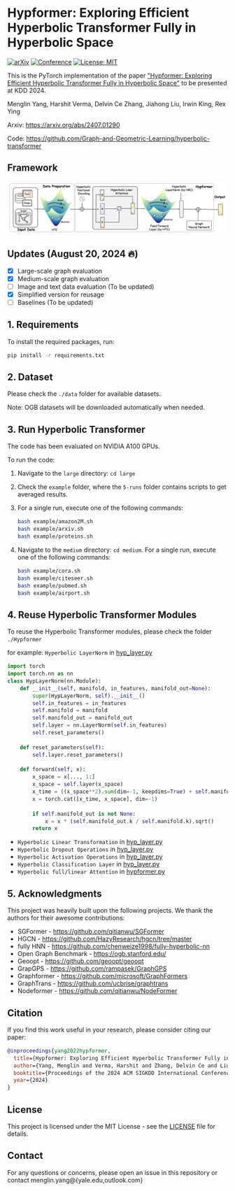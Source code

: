 # Hypformer: Exploring Efficient Hyperbolic Transformer Fully in Hyperbolic Space

[![arXiv](https://img.shields.io/badge/arXiv-2407.01290-b31b1b.svg)](https://arxiv.org/abs/2407.01290)
[![Conference](https://img.shields.io/badge/KDD-2024-blue)](https://kdd.org/kdd2024/)
[![License: MIT](https://img.shields.io/badge/License-MIT-yellow.svg)](https://opensource.org/licenses/MIT)

This is the PyTorch implementation of the paper ["Hypformer: Exploring Efficient Hyperbolic Transformer Fully in Hyperbolic Space"](https://arxiv.org/abs/2407.01290) to be presented at KDD 2024.


Menglin Yang, Harshit Verma, Delvin Ce Zhang, Jiahong Liu, Irwin King, Rex Ying

Arxiv: https://arxiv.org/abs/2407.01290

Code: https://github.com/Graph-and-Geometric-Learning/hyperbolic-transformer

## Framework

![framework](./figures/framework.jpg)

## Updates (August 20, 2024 🔥)

- [x] Large-scale graph evaluation
- [x] Medium-scale graph evaluation
- [ ] Image and text data evaluation (To be updated)
- [x] Simplified version for reusage
- [ ] Baselines (To be updated)

## 1. Requirements

To install the required packages, run:

```bash
pip install -r requirements.txt
```

## 2. Dataset

Please check the `./data` folder for available datasets.

Note: OGB datasets will be downloaded automatically when needed.

## 3. Run Hyperbolic Transformer

The code has been evaluated on NVIDIA A100 GPUs.

To run the code:

1. Navigate to the `large` directory: `cd large`

2. Check the `example` folder, where the `5-runs` folder contains scripts to get averaged results.

3. For a single run, execute one of the following commands:
   ```bash
   bash example/amazon2M.sh
   bash example/arxiv.sh
   bash example/proteins.sh
   ```
4. Navigate to the `medium` directory: `cd medium`. For a single run, execute one of the following commands:

   ```bash
   bash example/cora.sh
   bash example/citeseer.sh
   bash example/pubmed.sh
   bash example/airport.sh
   ```

## 4. Reuse Hyperbolic Transformer Modules

To reuse the Hyperbolic Transformer modules, please check the folder `./Hypformer`

for example:
`Hyperbolic LayerNorm` in [hyp_layer.py](./Hypformer/manifolds/hyp_layer.py)

```python
import torch
import torch.nn as nn
class HypLayerNorm(nn.Module):
    def __init__(self, manifold, in_features, manifold_out=None):
        super(HypLayerNorm, self).__init__()
        self.in_features = in_features
        self.manifold = manifold
        self.manifold_out = manifold_out
        self.layer = nn.LayerNorm(self.in_features)
        self.reset_parameters()

    def reset_parameters(self):
        self.layer.reset_parameters()

    def forward(self, x):
        x_space = x[..., 1:]
        x_space = self.layer(x_space)
        x_time = ((x_space**2).sum(dim=-1, keepdims=True) + self.manifold.k).sqrt()
        x = torch.cat([x_time, x_space], dim=-1)

        if self.manifold_out is not None:
            x = x * (self.manifold_out.k / self.manifold.k).sqrt()
        return x
```

- `Hyperbolic Linear Transformation` in [hyp_layer.py](./Hypformer/manifolds/hyp_layer.py)
- `Hyperbolic Dropout Operations` in [hyp_layer.py](./Hypformer/manifolds/hyp_layer.py)
- `Hyperbolic Activation Operations` in [hyp_layer.py](./Hypformer/manifolds/hyp_layer.py)
- `Hyperbolic Classification Layer` in [hyp_layer.py](./Hypformer/manifolds/hyp_layer.py)
- `Hyperbolic full/linear Attention` in [hypformer.py](./Hypformer/hypformer.py)

## 5. Acknowledgments

This project was heavily built upon the following projects. We thank the authors for their awesome contributions:

- SGFormer - https://github.com/qitianwu/SGFormer
- HGCN - https://github.com/HazyResearch/hgcn/tree/master
- fully HNN - https://github.com/chenweize1998/fully-hyperbolic-nn
- Open Graph Benchmark - https://ogb.stanford.edu/
- Geoopt - https://github.com/geoopt/geoopt
- GrapGPS - https://github.com/rampasek/GraphGPS
- Graphformer - https://github.com/microsoft/GraphFormers
- GraphTrans - https://github.com/ucbrise/graphtrans
- Nodeformer - https://github.com/qitianwu/NodeFormer

## Citation

If you find this work useful in your research, please consider citing our paper:

```bibtex
@inproceedings{yang2022hypformer,
  title={Hypformer: Exploring Efficient Hyperbolic Transformer Fully in Hyperbolic Space},
  author={Yang, Menglin and Verma, Harshit and Zhang, Delvin Ce and Liu, Jiahong and King, Irwin and Ying, Rex},
  booktitle={Proceedings of the 2024 ACM SIGKDD International Conference on Knowledge Discovery and Data Mining},
  year={2024}
}
```

## License

This project is licensed under the MIT License - see the [LICENSE](./LICENSE) file for details.

## Contact

For any questions or concerns, please open an issue in this repository or contact menglin.yang@{yale.edu,outlook.com}